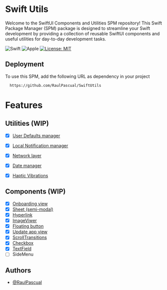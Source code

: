 # Swift Utils

Welcome to the SwiftUI Components and Utilities SPM repository! This Swift Package Manager (SPM) package is designed to streamline your Swift development by providing a collection of reusable SwiftUI components and useful utilities for day-to-day development tasks.

![Swift](https://img.shields.io/badge/swift-F54A2A?style=for-the-badge&logo=swift&logoColor=white) ![Apple](https://img.shields.io/badge/Apple-%23000000.svg?style=for-the-badge&logo=apple&logoColor=white)
[![License: MIT](https://img.shields.io/badge/License-MIT-yellow.svg)](https://opensource.org/licenses/MIT)

## Deployment

To use this SPM, add the following URL as dependency in your project

```
  https://github.com/RaulPascual/SwiftUtils
```
# Features

## Utilities (WIP)
- [x]  [User Defaults manager](https://github.com/RaulPascual/SwiftUtils/blob/main/Sources/SwiftUtils/UserDefaultsManager.swift)
- [x]  [Local Notification manager](https://github.com/RaulPascual/SwiftUtils/blob/main/Sources/SwiftUtils/NotificationManager.swift) 
- [x]  [Network layer](https://github.com/RaulPascual/SwiftUtils/tree/main/Sources/SwiftUtils/Network)
- [x]  [Date manager](https://github.com/RaulPascual/SwiftUtils/blob/main/Sources/SwiftUtils/DateFormatManager.swift)
- [x]  [Haptic Vibrations](https://github.com/RaulPascual/SwiftUtils/blob/main/Sources/SwiftUtils/HapticVibration.swift)


## Components (WIP)
- [x]  [Onboarding view](https://github.com/RaulPascual/SwiftUtils/tree/main/Sources/UIComponents/Onboarding)
- [x]  [Sheet (semi-modal)](https://github.com/RaulPascual/SwiftUtils/tree/main/Sources/UIComponents/CustomSheet)
- [x]  [Hyperlink](https://github.com/RaulPascual/SwiftUtils/tree/main/Sources/UIComponents/Hyperlink)
- [x]  [ImageViwer](https://github.com/RaulPascual/SwiftUtils/tree/main/Sources/UIComponents/ImageViwer)
- [x]  [Floating button](https://github.com/RaulPascual/SwiftUtils/tree/main/Sources/UIComponents/FloatingButton)
- [x]  [Update app view](https://github.com/RaulPascual/SwiftUtils/tree/main/Sources/UIComponents/UpdateAppView)
- [x]  [ScrollTransitions](https://github.com/RaulPascual/SwiftUtils/tree/main/Sources/UIComponents/ScrollTransitions)
- [x]  [Checkbox](https://github.com/RaulPascual/SwiftUtils/tree/main/Sources/UIComponents/Checkbox)
- [x]  [TextField](https://github.com/RaulPascual/SwiftUtils/tree/main/Sources/UIComponents/TextField)
- [ ]  SideMenu

## Authors

- [@RaulPascual](https://www.github.com/RaulPascual)
